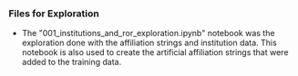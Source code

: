 ### Files for Exploration

* The "001_institutions_and_ror_exploration.ipynb" notebook was the exploration done with the affiliation strings and institution data. This notebook is also used to create the artificial affiliation strings that were added to the training data.
